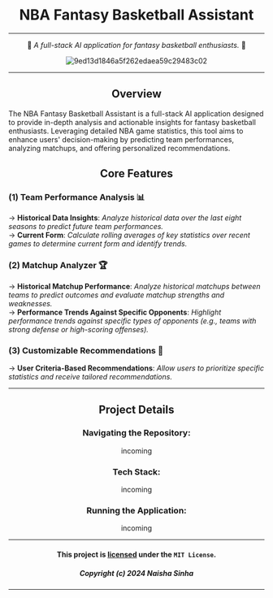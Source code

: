 <div align="center">
  
# NBA Fantasy Basketball Assistant

***

🏀 _A full-stack AI application for fantasy basketball enthusiasts._ 🏀

![9ed13d1846a5f262edaea59c29483c02](https://github.com/naishasinha/NBA-Fantasy-Assistant/assets/117387359/b33e4381-c769-42e4-b8f5-d794aebb213b)


***
## Overview 

<div align = "left">
The NBA Fantasy Basketball Assistant is a full-stack AI application designed to provide in-depth analysis and actionable insights for fantasy basketball enthusiasts. Leveraging detailed NBA game statistics, this tool aims to enhance users' decision-making by predicting team performances, analyzing matchups, and offering personalized recommendations.
</div>

## Core Features

<div align = "left">
  
### (1) Team Performance Analysis 📊
  
→ **Historical Data Insights**: _Analyze historical data over the last eight seasons to predict future team performances._ <br>
→ **Current Form**: _Calculate rolling averages of key statistics over recent games to determine current form and identify trends._

### (2) Matchup Analyzer 🏆
→ **Historical Matchup Performance**: _Analyze historical matchups between teams to predict outcomes and evaluate matchup strengths and weaknesses._ <br>
→ **Performance Trends Against Specific Opponents**: _Highlight performance trends against specific types of opponents (e.g., teams with strong defense or high-scoring offenses)._

### (3) Customizable Recommendations 📝
→ **User Criteria-Based Recommendations**: _Allow users to prioritize specific statistics and receive tailored recommendations._
</div>

***
## Project Details

### Navigating the Repository:
incoming

### Tech Stack:
incoming

### Running the Application:
incoming

***
#### This project is [licensed](LICENSE) under the `MIT License`.
##### _Copyright (c) 2024 Naisha Sinha_

***
</div>

